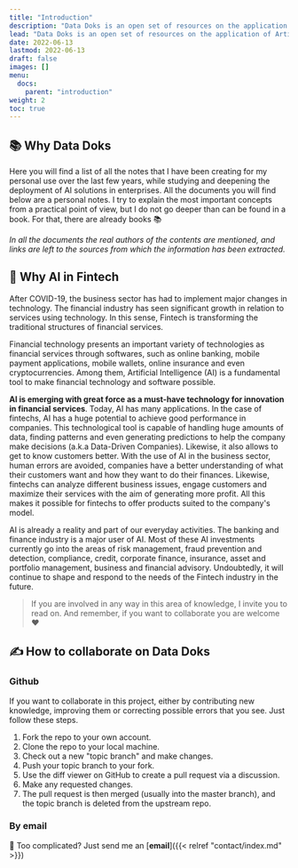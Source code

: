 ```yaml
---
title: "Introduction"
description: "Data Doks is an open set of resources on the application of Artificial Intelligence techniques in Finance."
lead: "Data Doks is an open set of resources on the application of Artificial Intelligence techniques in Finance."
date: 2022-06-13
lastmod: 2022-06-13
draft: false
images: []
menu:
  docs:
    parent: "introduction"
weight: 2
toc: true
---
```


## :books: Why Data Doks

Here you will find a list of all the notes that I have been creating for my personal use over the last few years, while studying and deepening the deployment of AI solutions in enterprises. All the documents you will find below are a personal notes. I try to explain the most important concepts from a practical point of view, but I do not go deeper than can be found in a book. For that, there are already books 📚

*In all the documents the real authors of the contents are mentioned, and links are left to the sources from which the information has been extracted.*

## 🧠 Why AI in Fintech

After COVID-19, the business sector has had to implement major changes in technology. The financial industry has seen significant growth in relation to services using technology. In this sense, Fintech is transforming the traditional structures of financial services.

Financial technology presents an important variety of technologies as financial services through softwares, such as online banking, mobile payment applications, mobile wallets, online insurance and even cryptocurrencies. Among them, Artificial Intelligence (AI) is a fundamental tool to make financial technology and software possible. 

**AI is emerging with great force as a must-have technology for innovation in financial services**. Today, AI has many applications. In the case of fintechs, AI has a huge potential to achieve good performance in companies. This technological tool is capable of handling huge amounts of data, finding patterns and even generating predictions to help the company make decisions (a.k.a Data-Driven Companies). Likewise, it also allows to get to know customers better. With the use of AI in the business sector, human errors are avoided, companies have a better understanding of what their customers want and how they want to do their finances. Likewise, fintechs can analyze different business issues, engage customers and maximize their services with the aim of generating more profit. All this makes it possible for fintechs to offer products suited to the company's model. 

AI is already a reality and part of our everyday activities. The banking and finance industry is a major user of AI.  Most of these AI investments currently go into the areas of risk management, fraud prevention and detection, compliance, credit, corporate finance, insurance, asset and portfolio management, business and financial advisory. Undoubtedly, it will continue to shape and respond to the needs of the Fintech industry in the future.

> If you are involved in any way in this area of knowledge, I invite you to read on. And remember, if you want to collaborate you are welcome ❤️

## ✍️ How to collaborate on Data Doks

### Github
If you want to collaborate in this project, either by contributing new knowledge, improving them or correcting possible errors that you see. Just follow these steps.

1. Fork the repo to your own account.
2. Clone the repo to your local machine.
3. Check out a new "topic branch" and make changes.
4. Push your topic branch to your fork.
5. Use the diff viewer on GitHub to create a pull request via a discussion.
6. Make any requested changes.
7. The pull request is then merged (usually into the master branch), and the topic branch is deleted from the upstream repo.

### By email
📨 Too complicated? Just send me an [**email**]({{< relref "contact/index.md" >}})
